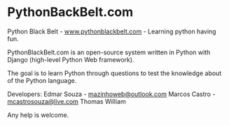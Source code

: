 # PythonBackBelt.com
Python Black Belt - www.pythonblackbelt.com - Learning python having fun.

PythonBlackBelt.com is an open-source system written in Python with Django (high-level Python Web framework).

The goal is to learn Python through questions to test the knowledge about of the Python language.

Developers:
Edmar Souza - mazinhoweb@outlook.com
Marcos Castro - mcastrosouza@live.com
Thomas William

Any help is welcome.
